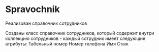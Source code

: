 # Spravochnik

Реализован справочник сотрудников

Созданы класс справочник сотрудников, который содержит внутри
коллекцию сотрудников - каждый сотрудник имеет следующие атрибуты:
Табельный номер
Номер телефона
Имя
Стаж
